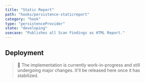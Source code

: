 ```yaml
---
title: "Static Report"
path: "hooks/persistence-staticreport"
category: "hook"
type: "persistenceProvider"
state: "developing"
usecase: "Publishes all Scan Findings as HTML Report."
---
```


<!-- end -->

## Deployment

> 🔧 The implementation is currently work-in-progress and still undergoing major changes. It'll be released here once it has stabilized.

